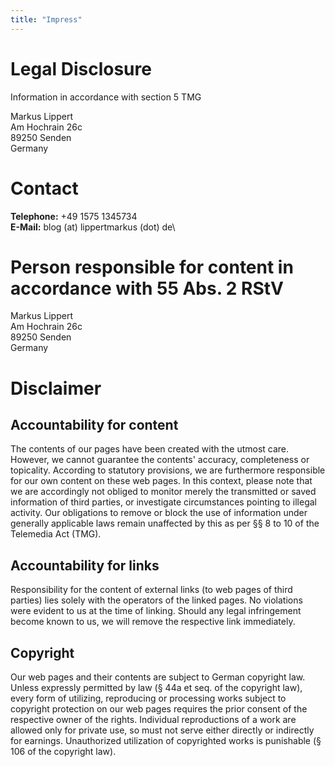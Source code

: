 ```yaml
---
title: "Impress"
---
```


# Legal Disclosure

Information in accordance with section 5 TMG

Markus Lippert\
Am Hochrain 26c\
89250 Senden\
Germany

# Contact

**Telephone:** +49 1575 1345734\
**E-Mail:** blog (at) lippertmarkus (dot) de\

# Person responsible for content in accordance with 55 Abs. 2 RStV

Markus Lippert\
Am Hochrain 26c\
89250 Senden\
Germany

# Disclaimer

## Accountability for content

The contents of our pages have been created with the utmost care. However, we cannot guarantee the contents' accuracy, completeness or topicality. According to statutory provisions, we are furthermore responsible for our own content on these web pages. In this context, please note that we are accordingly not obliged to monitor merely the transmitted or saved information of third parties, or investigate circumstances pointing to illegal activity. Our obligations to remove or block the use of information under generally applicable laws remain unaffected by this as per §§ 8 to 10 of the Telemedia Act (TMG).

## Accountability for links

Responsibility for the content of external links (to web pages of third parties) lies solely with the operators of the linked pages. No violations were evident to us at the time of linking. Should any legal infringement become known to us, we will remove the respective link immediately.

## Copyright

Our web pages and their contents are subject to German copyright law. Unless expressly permitted by law (§ 44a et seq. of the copyright law), every form of utilizing, reproducing or processing works subject to copyright protection on our web pages requires the prior consent of the respective owner of the rights. Individual reproductions of a work are allowed only for private use, so must not serve either directly or indirectly for earnings. Unauthorized utilization of copyrighted works is punishable (§ 106 of the copyright law).
